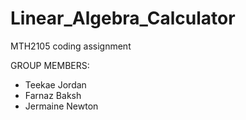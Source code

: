 # Linear_Algebra_Calculator
MTH2105 coding assignment 

GROUP MEMBERS:
 - Teekae Jordan
 - Farnaz Baksh
 - Jermaine Newton 
